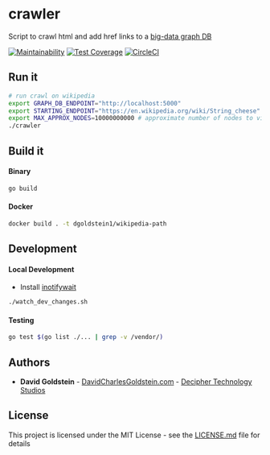 # crawler

Script to crawl html and add href links to a [big-data graph DB](https://github.com/dgoldstein1/graphApi)

[![Maintainability](https://api.codeclimate.com/v1/badges/0918dd40ac9fd5d3e454/maintainability)](https://codeclimate.com/github/dgoldstein1/crawler/maintainability)
[![Test Coverage](https://api.codeclimate.com/v1/badges/0918dd40ac9fd5d3e454/test_coverage)](https://codeclimate.com/github/dgoldstein1/crawler/test_coverage)
[![CircleCI](https://circleci.com/gh/dgoldstein1/crawler.svg?style=svg)](https://circleci.com/gh/dgoldstein1/crawler)

## Run it

```sh
# run crawl on wikipedia
export GRAPH_DB_ENDPOINT="http://localhost:5000"
export STARTING_ENDPOINT="https://en.wikipedia.org/wiki/String_cheese"
export MAX_APPROX_NODES=10000000000 # approximate number of nodes to visit (+/- one order of magnitude)
./crawler
```

## Build it

#### Binary

```sh
go build
```

#### Docker
```sh
docker build . -t dgoldstein1/wikipedia-path
```

## Development

#### Local Development

- Install [inotifywait](https://linux.die.net/man/1/inotifywait)
```sh
./watch_dev_changes.sh
```

#### Testing

```sh
go test $(go list ./... | grep -v /vendor/)
```

## Authors

* **David Goldstein** - [DavidCharlesGoldstein.com](http://www.davidcharlesgoldstein.com/?github-wikipeida-path) - [Decipher Technology Studios](http://deciphernow.com/)

## License

This project is licensed under the MIT License - see the [LICENSE.md](LICENSE.md) file for details
